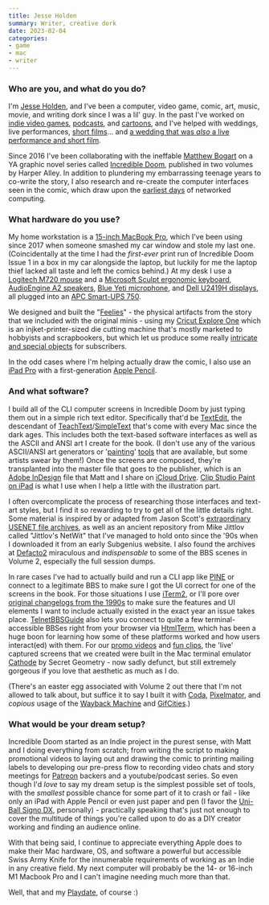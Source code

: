 ```yaml
---
title: Jesse Holden
summary: Writer, creative dork
date: 2023-02-04
categories:
- game
- mac
- writer
---
```


### Who are you, and what do you do?

I'm [Jesse Holden](http://jesseholden.com/ "Jesse's website."), and I've been a computer, video game, comic, art, music, movie, and writing dork since I was a lil' guy. In the past I've worked on [indie video games](http://www.sleazywizard.com/ "Jesse and Eran's little game dev group."), [podcasts](https://streampdx.com/ "A podcast news and guide site."), and [cartoons](https://www.youtube.com/watch?v=fT5fDCt_9V4 "A YouTube video of Jesse's coffee cartoon."), and I've helped with weddings, live performances, [short films](https://vimeo.com/236347940/ "A Vimeo video asking people about getting online in the '90s.")... and [a wedding that was _also_ a live performance and short film](https://vimeo.com/45304002 "A Vimeo video of a live performance cum wedding.").

Since 2016 I've been collaborating with the ineffable [Matthew Bogart](https://www.matthewbogart.net/ "Matthew's website.") on a YA graphic novel series called [Incredible Doom](https://www.incredibledoom.com/ "A comic about growing up online in the '90s."), published in two volumes by Harper Alley. In addition to plundering my embarrassing teenage years to co-write the story, I also research and re-create the computer interfaces seen in the comic, which draw upon the [earliest days](http://www.bbsdocumentary.com/ "A documentary about bulletin boards.") of networked computing.

### What hardware do you use?

My home workstation is a [15-inch MacBook Pro][macbook-pro], which I've been using since 2017 when someone smashed my car window and stole my last one. (Coincidentally at the time I had the _first-ever_ print run of Incredible Doom Issue 1 in a box in my car alongside the laptop, but luckily for me the laptop thief lacked all taste and left the comics behind.) At my desk I use a [Logitech M720 mouse][m720-triathlon] and a [Microsoft Sculpt ergonomic keyboard][sculpt-ergonomic-keyboard], [AudioEngine A2 speakers][a2-plus], [Blue Yeti microphone][yeti], and [Dell U2419H displays][u2419h], all plugged into an [APC Smart-UPS 750][smt750c].

We designed and built the "[Feelies](https://www.incredibledoom.com/news/2018/1/12/announcing-feelies "A post about the feelies included with mini issues of Incredible Doom.")" - the physical artifacts from the story that we included with the original minis - using my [Cricut Explore One][explore] which is an injket-printer-sized die cutting machine that's mostly marketed to hobbyists and scrapbookers, but which let us produce some really [intricate and special objects](https://www.youtube.com/watch?v=ZWevJpKMHAk "A YouTubge video showing some of the Incredible Doom feelies.") for subscribers.

In the odd cases where I'm helping actually draw the comic, I also use an [iPad Pro][ipad-pro] with a first-generation [Apple Pencil][pencil].

### And what software?

I build all of the CLI computer screens in Incredible Doom by just typing them out in a simple rich text editor. Specifically that'd be [TextEdit][], the descendant of [TeachText][]/[SimpleText][] that's come with every Mac since the dark ages. This includes both the text-based software interfaces as well as the ASCII and ANSI art I create for the book. (I don't use any of the various ASCII/ANSI art generators or '[painting][rexpaint]' [tools][jave] that are available, but some artists swear by them!) Once the screens are composed, they're transplanted into the master file that goes to the publisher, which is an [Adobe InDesign][indesign] file that Matt and I share on [iCloud Drive][icloud-drive]. [Clip Studio Paint on iPad][clip-studio-paint-ios] is what I use when I help a little with the illustration part.

I often overcomplicate the process of researching those interfaces and text-art styles, but I find it so rewarding to try to get all of the little details right. Some material is inspired by or adapted from Jason Scott's [extraordinary USENET file archives](http://textfiles.com/ "An archive of files from Usenet."), as well as an ancient repository from Mike Jittlov called "Jittlov's NetWit" that I've managed to hold onto since the '90s when I downloaded it from an early Subgenius website. I also found the archives at [Defacto2](https://defacto2.net/ "An archive of PC hacking/warez history.") miraculous and _indispensable_ to some of the BBS scenes in Volume 2, especially the full session dumps.

In rare cases I've had to actually build and run a CLI app like [PINE][] or connect to a legitimate BBS to make sure I got the UI correct for one of the screens in the book. For those situations I use [iTerm2][], or I'll pore over [original changelogs from the 1990s](https://web.archive.org/web/20051125141739/http://www.washington.edu/pine/changes.html "An archived version of Pine's changelogs.") to make sure the features and UI elements I want to include actually existed in the exact year an issue takes place. [TelnetBBSGuide](https://www.telnetbbsguide.com/ "A directory of Internet-accessible BBSes.") also lets you connect to quite a few terminal-accessible BBSes right from your browser via [HtmlTerm](https://www.digitaldial.us/fterm/Example_HtmlTerm.html "A web-based BBS terminal."), which has been a huge boon for learning how some of these platforms worked and how users interact(ed) with them. For our [promo videos](https://www.youtube.com/watch?v=KtNKxY6im1Y "A YouTube promotional video for Incredible Doom.") and [fun clips](https://www.youtube.com/c/MatthewBogart "Matthew's YouTube account."), the 'live' captured screens that we created were built in the Mac terminal emulator [Cathode][] by Secret Geometry - now sadly defunct, but still extremely gorgeous if you love that aesthetic as much as I do. 

(There's an easter egg associated with Volume 2 out there that I'm not allowed to talk about, but suffice it to say I built it with [Coda][], [Pixelmator][], and _copious_ usage of the [Wayback Machine][wayback-machine] and [GifCities][].)

### What would be your dream setup?

Incredible Doom started as an Indie project in the purest sense, with Matt and I doing everything from scratch; from writing the script to making promotional videos to laying out and drawing the comic to printing mailing labels to developing our pre-press flow to recording video chats and story meetings for [Patreon][] backers and a youtube/podcast series.  So even though I'd _love_ to say my dream setup is the simplest possible set of tools, with the _smallest_ possible chance for some part of it to crash or fail - like only an iPad with Apple Pencil or even just paper and pen (I favor the [Uni-Ball Signo DX][signo-dx], personally) - practically speaking that's just not enough to cover the multitude of things you're called upon to do as a DIY creator working and finding an audience online.


With that being said, I continue to appreciate everything Apple does to make their Mac hardware, OS, and software a powerful but accessible Swiss Army Knife for the innumerable requirements of working as an Indie in any creative field.  My next computer will probably be the 14- or 16-inch M1 Macbook Pro and I can't imagine needing much more than that.

Well, that and my [Playdate][], of course :)

[a2-plus]: https://audioengineusa.com/shop/factory-refurbished/a2-powered-speakers-refurbished/ "Desktop speakers."
[cathode]: https://web.archive.org/web/20110124124039/http://www.secretgeometry.com:80/apps/cathode/ "An terminal app that mimicked old terminal screens."
[clip-studio-paint-ios]: https://itunes.apple.com/us/app/clip-studio-paint-for-manga/id1262985592 "A drawing app focused on manga."
[coda]: https://panic.com/coda/ "A single-window HTML/web tool for the Mac."
[explore]: https://cricut.com/en-us/cricut-explore "A die cutting machine."
[gifcities]: https://gifcities.org/ "A GeoCities GIF search engine."
[icloud-drive]: https://www.apple.com/icloud/icloud-drive/ "An online document storage service."
[indesign]: https://www.adobe.com/products/indesign.html "A desktop/web publishing application."
[ipad-pro]: https://en.wikipedia.org/wiki/IPad_Pro "An iOS tablet."
[iterm2]: https://iterm2.com/ "An alternative terminal application for macOS."
[jave]: http://jave.de/ "An ASCII art editor."
[m720-triathlon]: https://www.logitech.com/en-us/product/m720-triathlon?crid=7 "A wireless multi-device mouse."
[macbook-pro]: https://www.apple.com/macbook-pro/ "A laptop."
[patreon]: https://www.patreon.com/ "A service for offering patronage to people online."
[pencil]: https://www.fiftythree.com/pencil "An iPad stylus."
[pine]: http://www.washington.edu/pine/ "A terminal email/news client."
[pixelmator]: https://www.pixelmator.com/mac/ "An image editor for the Mac."
[playdate]: https://play.date/ "A portable game console with a crank."
[rexpaint]: https://www.gridsagegames.com/rexpaint/ "An ASCII art painting program."
[sculpt-ergonomic-keyboard]: http://www.microsoft.com/hardware/en-us/b/sculpt-ergonomic-keyboard-for-business/5KV-00001 "An ergonomic keyboard."
[signo-dx]: https://uniballco.com/products/signo-dx-gel-pens "A gel pen."
[simpletext]: https://en.wikipedia.org/wiki/SimpleText "A text editor included with earlier versions of Mac OS."
[smt750c]: https://www.apc.com/us/en/product/SMT750C/apc-smartups-line-interactive-750va-tower-120v-6x-nema-515r-outlets-smartconnect-port+smartslot-avr-lcd/ "A UPS."
[teachtext]: https://en.wikipedia.org/wiki/TeachText "A text editor included with System 7.1."
[textedit]: http://web.archive.org/web/20200525165141/https://support.apple.com/en-us/HT2523 "A text editor included with Mac OS X."
[u2419h]: https://www.dell.com/en-us/shop/cty/pdp/spd/dell-u2419h-monitor "A 24 inch monitor."
[wayback-machine]: http://archive.org/web/web.php "A service for pulling up archived copies of websites."
[yeti]: http://bluemic.com/yeti/ "A USB microphone."

